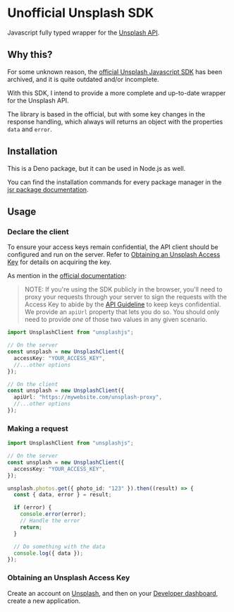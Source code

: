 # Unofficial Unsplash SDK

Javascript fully typed wrapper for the [Unsplash API](https://unsplash.com/developers).

## Why this?

For some unknown reason, the [official Unsplash Javascript SDK](https://github.com/unsplash/unsplash-js) has been archived, and it is quite outdated and/or incomplete.

With this SDK, I intend to provide a more complete and up-to-date wrapper for the Unsplash API.

The library is based in the official, but with some key changes in the response handling, which always will returns an object with the properties `data` and `error`.

## Installation

This is a Deno package, but it can be used in Node.js as well.

You can find the installation commands for every package manager in the [jsr package documentation](https://jsr.io/@anjerodev/unsplashjs).

## Usage

### Declare the client

To ensure your access keys remain confidential, the API client should be configured and run on the server. Refer to [Obtaining an Unsplash Access Key](#obtaining-an-unsplash-access-key) for details on acquiring the key.

As mention in the [official documentation](https://github.com/unsplash/unsplash-js):

> NOTE: If you're using the SDK publicly in the browser, you'll need to proxy your requests through your server to sign the requests with the Access Key to abide by the [API Guideline](https://help.unsplash.com/articles/2511245-unsplash-api-guidelines) to keep keys confidential. We provide an `apiUrl` property that lets you do so. You should only need to provide _one_ of those two values in any given scenario.

```ts
import UnsplashClient from "unsplashjs";

// On the server
const unsplash = new UnsplashClient({
  accessKey: "YOUR_ACCESS_KEY",
  //...other options
});

// On the client
const unsplash = new UnsplashClient({
  apiUrl: "https://mywebsite.com/unsplash-proxy",
  //...other options
});
```

### Making a request

```ts
import UnsplashClient from "unsplashjs";

// On the server
const unsplash = new UnsplashClient({
  accessKey: "YOUR_ACCESS_KEY",
});

unsplash.photos.get({ photo_id: "123" }).then((result) => {
  const { data, error } = result;

  if (error) {
    console.error(error);
    // Handle the error
    return;
  }

  // Do something with the data
  console.log({ data });
});
```

### Obtaining an Unsplash Access Key

Create an account on [Unsplash](https://unsplash.com/join), and then on your [Developer dashboard](https://unsplash.com/oauth/applications), create a new application.
